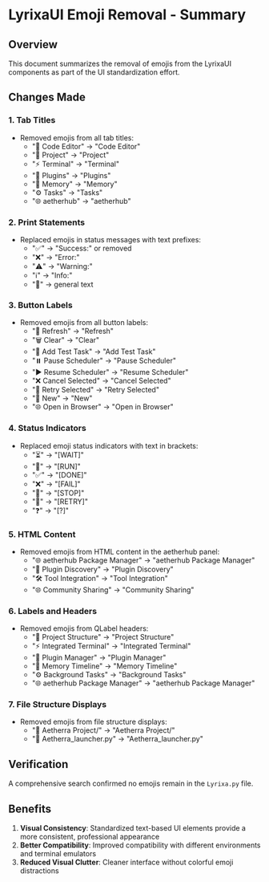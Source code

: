 # LyrixaUI Emoji Removal - Summary

## Overview
This document summarizes the removal of emojis from the LyrixaUI components as part of the UI standardization effort.

## Changes Made

### 1. Tab Titles
- Removed emojis from all tab titles:
  - "📝 Code Editor" → "Code Editor"
  - "📁 Project" → "Project"
  - "⚡ Terminal" → "Terminal"
  - "🔌 Plugins" → "Plugins"
  - "🧠 Memory" → "Memory"
  - "⚙️ Tasks" → "Tasks"
  - "🌐 aetherhub" → "aetherhub"

### 2. Print Statements
- Replaced emojis in status messages with text prefixes:
  - "✅" → "Success:" or removed
  - "❌" → "Error:"
  - "⚠️" → "Warning:"
  - "ℹ️" → "Info:"
  - "🔄" → general text

### 3. Button Labels
- Removed emojis from all button labels:
  - "🔄 Refresh" → "Refresh"
  - "🗑️ Clear" → "Clear"
  - "🧪 Add Test Task" → "Add Test Task"
  - "⏸️ Pause Scheduler" → "Pause Scheduler"
  - "▶️ Resume Scheduler" → "Resume Scheduler"
  - "❌ Cancel Selected" → "Cancel Selected"
  - "🔄 Retry Selected" → "Retry Selected"
  - "📄 New" → "New"
  - "🌐 Open in Browser" → "Open in Browser"

### 4. Status Indicators
- Replaced emoji status indicators with text in brackets:
  - "⏳" → "[WAIT]"
  - "🏃" → "[RUN]"
  - "✅" → "[DONE]"
  - "❌" → "[FAIL]"
  - "🚫" → "[STOP]"
  - "🔄" → "[RETRY]"
  - "❓" → "[?]"

### 5. HTML Content
- Removed emojis from HTML content in the aetherhub panel:
  - "🌐 aetherhub Package Manager" → "aetherhub Package Manager"
  - "🔌 Plugin Discovery" → "Plugin Discovery"
  - "🛠️ Tool Integration" → "Tool Integration"
  - "🌐 Community Sharing" → "Community Sharing"

### 6. Labels and Headers
- Removed emojis from QLabel headers:
  - "📁 Project Structure" → "Project Structure"
  - "⚡ Integrated Terminal" → "Integrated Terminal"
  - "🔌 Plugin Manager" → "Plugin Manager"
  - "🧠 Memory Timeline" → "Memory Timeline"
  - "⚙️ Background Tasks" → "Background Tasks"
  - "🌐 aetherhub Package Manager" → "aetherhub Package Manager"

### 7. File Structure Displays
- Removed emojis from file structure displays:
  - "📁 Aetherra Project/" → "Aetherra Project/"
  - "📄 Aetherra_launcher.py" → "Aetherra_launcher.py"

## Verification
A comprehensive search confirmed no emojis remain in the `Lyrixa.py` file.

## Benefits
1. **Visual Consistency**: Standardized text-based UI elements provide a more consistent, professional appearance
2. **Better Compatibility**: Improved compatibility with different environments and terminal emulators
3. **Reduced Visual Clutter**: Cleaner interface without colorful emoji distractions
